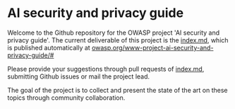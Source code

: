 # AI security and privacy guide
Welcome to the Github repository for the OWASP project 'AI security and privacy guide'.
The current deliverable of this project is the [index.md](index.md), which is published automatically at [owasp.org/www-project-ai-security-and-privacy-guide/#](https://owasp.org/www-project-ai-security-and-privacy-guide/#)

Please provide your suggestions through pull requests of [index.md](index.md), submitting Github issues or mail the project lead.

The goal of the project is to collect and present the state of the art on these topics through community collaboration. 
